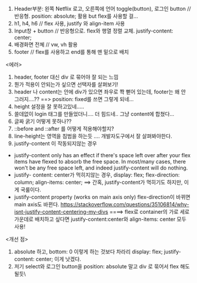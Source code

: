 <HTML 설계>

1. Header부분: 왼쪽 Netflix 로고, 오른쪽에 언어 toggle(button), 로그인 button // 반응형. position: absolute; 활용 but flex를 사용할 걸... 
2. h1, h4, h6 // flex 사용, justify 와 align-item 사용
3. Input창 + button // 반응형으로. flex와 행열 정렬 교체. justify-content: center; 
4. 배경화면 전쳬 // vw, vh 활용
5. footer // flex를 사용하고 end를 통해 맨 밑으로 배치



<에러>

1. header, footer 대신 div 로 묶어야 잘 되는 느낌
2. 뭔가 적용이 안되는가 싶으면 선택자를 살펴보기!
3. header 나 content는 안에 div가 있으면 좌우로 쫙 뻗어 있는데, footer는 왜 안 그러지....??
==> position: fixed를 쓰면 그렇게 되네...
4. height 설정을 잘 못하고있네.....
5. 쓸데없이 login 태그를 만들었더니.... 더 힘드네.. 그냥 content에 합쳤다...
6. 글짜 굵기 어떻게 못하나??
7. ::before and ::after 를 어떻게 적용해야할지?
8. line-height는 영역을 침범을 하는듯 .... 개발자도구에서 잘 살펴봐야한다. 
9. justify-content 이 작동되지않는 경우
- justify-content only has an effect if there's space left over after your flex items have flexed to absorb the free space. In most/many cases, there won't be any free space left, and indeed justify-content will do nothing.
- justify- content: center가 먹히지않는 경우,
display: flex; flex-direction: column; align-items: center; ==> 간혹, justify-content가 먹히기도 하지만, 이게 국룰이다.
- justify-content property (works on main axis only) flex-direction이 바뀌면 main axis도 바뀐다.
https://stackoverflow.com/questions/35106814/why-isnt-justify-content-centering-my-divs
====> flex로 container의 가로 세로 가운데로 배치하고 싶다면 justify-content:center와 align-items: center 모두 사용!

<개선 점>
1. absolute 하고, bottom: 0 이렇게 하는 것보다 차라리 display: flex;   justify-content: center;  이게 낫겠다. 
2. 저기 select와 로그인 button을 position: absolute 말고 div 로 묶어서 flex 해도 될듯\


